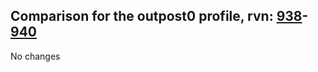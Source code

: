 ## Comparison for the outpost0 profile, rvn: [938](https://github.com/PRO100KatYT/FortniteProfileRevisions/tree/main/profiles/outpost0/938%20outpost0.json)-[940](https://github.com/PRO100KatYT/FortniteProfileRevisions/tree/main/profiles/outpost0/940%20outpost0.json)

No changes
